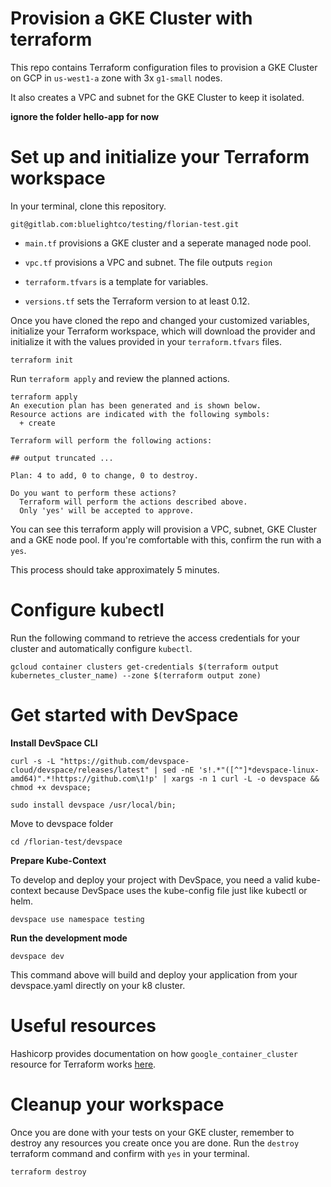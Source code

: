 # Provision a GKE Cluster with terraform

This repo contains Terraform configuration files to provision a GKE Cluster on GCP in `us-west1-a` zone with 3x `g1-small` nodes.

It also creates a VPC and subnet for the GKE Cluster to keep it isolated.

**ignore the folder hello-app for now**

# Set up and initialize your Terraform workspace

In your terminal, clone this repository.
```shell
git@gitlab.com:bluelightco/testing/florian-test.git
```

- `main.tf` provisions a GKE cluster and a seperate managed node pool.

- `vpc.tf` provisions a VPC and subnet. The file outputs `region`

- `terraform.tfvars` is a template for variables.

- `versions.tf` sets the Terraform version to at least 0.12.

Once you have cloned the repo and changed your customized variables, initialize your Terraform workspace, which will download the provider and initialize it with the values provided in your `terraform.tfvars` files.


```shell
terraform init
```
Run `terraform apply`  and review the planned actions.

```shell
terraform apply
An execution plan has been generated and is shown below.
Resource actions are indicated with the following symbols:
  + create

Terraform will perform the following actions:

## output truncated ...

Plan: 4 to add, 0 to change, 0 to destroy.

Do you want to perform these actions?
  Terraform will perform the actions described above.
  Only 'yes' will be accepted to approve.
```
You can see this terraform apply will provision a VPC, subnet, GKE Cluster and a GKE node pool. If you're comfortable with this, confirm the run with a `yes`.

This process should take approximately 5 minutes.

# Configure kubectl

Run the following command to retrieve the access credentials for your cluster and automatically configure `kubectl`.

```shell
gcloud container clusters get-credentials $(terraform output kubernetes_cluster_name) --zone $(terraform output zone)
```

# Get started with DevSpace
**Install DevSpace CLI**
```shell
curl -s -L "https://github.com/devspace-cloud/devspace/releases/latest" | sed -nE 's!.*"([^"]*devspace-linux-amd64)".*!https://github.com\1!p' | xargs -n 1 curl -L -o devspace && chmod +x devspace;

sudo install devspace /usr/local/bin;
```

Move to devspace folder

```shell
cd /florian-test/devspace
```
**Prepare Kube-Context**

To develop and deploy your project with DevSpace, you need a valid kube-context because DevSpace uses the kube-config file just like kubectl or helm.
```shell
devspace use namespace testing
```

**Run the development mode**
```shell
devspace dev
```

This command above will build and deploy your application from your devspace.yaml directly on your k8 cluster.

# Useful resources

Hashicorp provides documentation on how `google_container_cluster` resource for Terraform works [here](https://registry.terraform.io/providers/hashicorp/google/latest/docs/resources/container_cluster).

# Cleanup your workspace
Once you are done with your tests on your GKE cluster, remember to destroy any resources you create once you are done.
Run the `destroy` terraform command and confirm with `yes` in your terminal.
```shell
terraform destroy
```
